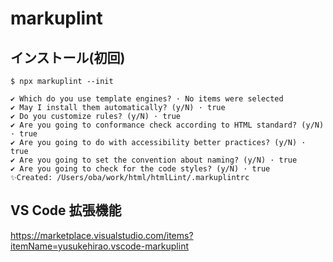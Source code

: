 # markuplint
## インストール(初回)
```
$ npx markuplint --init

✔ Which do you use template engines? · No items were selected
✔ May I install them automatically? (y/N) · true
✔ Do you customize rules? (y/N) · true
✔ Are you going to conformance check according to HTML standard? (y/N) · true
✔ Are you going to do with accessibility better practices? (y/N) · true
✔ Are you going to set the convention about naming? (y/N) · true
✔ Are you going to check for the code styles? (y/N) · true
✨Created: /Users/oba/work/html/htmlLint/.markuplintrc
```

## VS Code 拡張機能
https://marketplace.visualstudio.com/items?itemName=yusukehirao.vscode-markuplint
